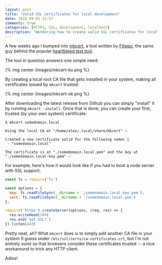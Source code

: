 ```yaml
---
layout: post
title: "Valid SSL certificates for local development"
date: 2018-09-01 12:57
comments: true
categories: [HTTPS, SSL, development, localhost]
description: "Wondering how to create valid SSL certificates for local development? mkcert is the answer."
---
```


A few weeks ago I bumped into [mkcert](https://github.com/FiloSottile/mkcert), a tool written by [Filippo](https://github.com/FiloSottile),
the same guy behind the popular [heartbleed test tool](https://filippo.io/Heartbleed/).

<!-- more -->

The tool in question answers one simple need:

{% img center /images/mkcert-ko.png %}

By creating a local root CA file that gets installed in your system, making all
certificates issued by `mkcert` trusted:

{% img center /images/mkcert-ok.png %}

After downloading the latest release from Github you can simply "install" it
by running `mkcert -install`. Once that is done, you can create your first,
trusted (by your own system) certificate:

```
$ mkcert somedomain.local

Using the local CA at "/home/alex/.local/share/mkcert" ✨

Created a new certificate valid for the following names 📜
 - "somedomain.local"

The certificate is at "./somedomain.local.pem" and the key at "./somedomain.local-key.pem" ✅
```

For example, here's how it would look like if you had to boot a node server with
SSL support:

``` js
const fs = require('fs')

const options = {
  key: fs.readFileSync(__dirname + '/somedomain.local-key.pem'),
  cert: fs.readFileSync(__dirname + '/somedomain.local.pem')
};

require('https').createServer(options, (req, res) => {
  res.writeHead(200)
  res.end(`Got SSL?`)
}).listen(443)
```

Pretty neat, ah? What `mkcert` does is to simply add another CA file
in your system (I guess under `/etc/ssl/certs/ca-certificates.crt`, but I'm not
entirely sure) so that browsers consider these certificates trusted -- a nice
workaround to trick any HTTP client.

Adios!
